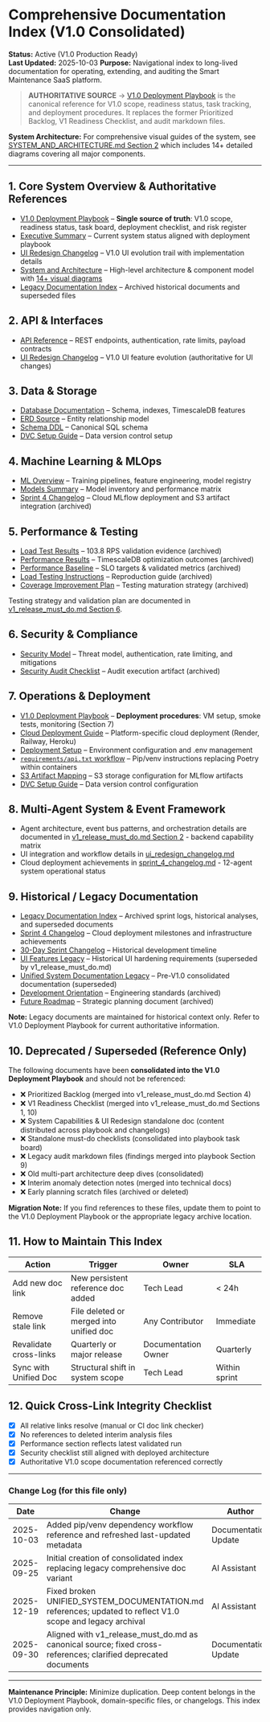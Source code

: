 # Comprehensive Documentation Index (V1.0 Consolidated)

**Status:** Active (V1.0 Production Ready)  
**Last Updated:** 2025-10-03
**Purpose:** Navigational index to long-lived documentation for operating, extending, and auditing the Smart Maintenance SaaS platform.

> **AUTHORITATIVE SOURCE** → [V1.0 Deployment Playbook](./v1_release_must_do.md) is the canonical reference for V1.0 scope, readiness status, task tracking, and deployment procedures. It replaces the former Prioritized Backlog, V1 Readiness Checklist, and audit markdown files.

**System Architecture:** For comprehensive visual guides of the system, see [SYSTEM_AND_ARCHITECTURE.md Section 2](./SYSTEM_AND_ARCHITECTURE.md#2-system-architecture-visualizations) which includes 14+ detailed diagrams covering all major components.

---
## 1. Core System Overview & Authoritative References
- [V1.0 Deployment Playbook](./v1_release_must_do.md) – **Single source of truth**: V1.0 scope, readiness status, task board, deployment checklist, and risk register
- [Executive Summary](./EXECUTIVE_SUMMARY.md) – Current system status aligned with deployment playbook
- [UI Redesign Changelog](./ui_redesign_changelog.md) – V1.0 UI evolution trail with implementation details
- [System and Architecture](./SYSTEM_AND_ARCHITECTURE.md) – High-level architecture & component model with [14+ visual diagrams](./SYSTEM_AND_ARCHITECTURE.md#2-system-architecture-visualizations)
- [Legacy Documentation Index](./legacy/INDEX.md) – Archived historical documents and superseded files

## 2. API & Interfaces
- [API Reference](./api.md) – REST endpoints, authentication, rate limits, payload contracts
- [UI Redesign Changelog](./ui_redesign_changelog.md) – V1.0 UI feature evolution (authoritative for UI changes)

## 3. Data & Storage
- [Database Documentation](./db/README.md) – Schema, indexes, TimescaleDB features
- [ERD Source](./db/erd.dbml) – Entity relationship model
- [Schema DDL](./db/schema.sql) – Canonical SQL schema
- [DVC Setup Guide](./DVC_SETUP_GUIDE.md) – Data version control setup

## 4. Machine Learning & MLOps
- [ML Overview](./ml/README.md) – Training pipelines, feature engineering, model registry
- [Models Summary](./MODELS_SUMMARY.md) – Model inventory and performance matrix
- [Sprint 4 Changelog](./legacy/sprint_4_changelog.md) – Cloud MLflow deployment and S3 artifact integration (archived)

## 5. Performance & Testing
- [Load Test Results](./legacy/DAY_17_LOAD_TEST_REPORT.md) – 103.8 RPS validation evidence (archived)
- [Performance Results](./legacy/DAY_18_PERFORMANCE_RESULTS.md) – TimescaleDB optimization outcomes (archived)
- [Performance Baseline](./legacy/PERFORMANCE_BASELINE.md) – SLO targets & validated metrics (archived)
- [Load Testing Instructions](./legacy/LOAD_TESTING_INSTRUCTIONS.md) – Reproduction guide (archived)
- [Coverage Improvement Plan](./legacy/COVERAGE_IMPROVEMENT_PLAN.md) – Testing maturation strategy (archived)

Testing strategy and validation plan are documented in [v1_release_must_do.md Section 6](./v1_release_must_do.md).

## 6. Security & Compliance
- [Security Model](./SECURITY.md) – Threat model, authentication, rate limiting, and mitigations
- [Security Audit Checklist](./legacy/SECURITY_AUDIT_CHECKLIST.md) – Audit execution artifact (archived)

## 7. Operations & Deployment
- [V1.0 Deployment Playbook](./v1_release_must_do.md) – **Deployment procedures**: VM setup, smoke tests, monitoring (Section 7)
- [Cloud Deployment Guide](./CLOUD_DEPLOYMENT_GUIDE.md) – Platform-specific cloud deployment (Render, Railway, Heroku)
- [Deployment Setup](./DEPLOYMENT_SETUP.md) – Environment configuration and .env management
- [`requirements/api.txt` workflow](./api.md#dependency-management-for-api-services) – Pip/venv instructions replacing Poetry within containers
- [S3 Artifact Mapping](./S3_ARTIFACT_MAPPING.md) – S3 storage configuration for MLflow artifacts
- [DVC Setup Guide](./DVC_SETUP_GUIDE.md) – Data version control configuration

## 8. Multi-Agent System & Event Framework

- Agent architecture, event bus patterns, and orchestration details are documented in [v1_release_must_do.md Section 2](./v1_release_must_do.md) - backend capability matrix
- UI integration and workflow details in [ui_redesign_changelog.md](./ui_redesign_changelog.md)
- Cloud deployment achievements in [sprint_4_changelog.md](./legacy/sprint_4_changelog.md) - 12-agent system operational status

## 9. Historical / Legacy Documentation

- [Legacy Documentation Index](./legacy/INDEX.md) – Archived sprint logs, historical analyses, and superseded documents
- [Sprint 4 Changelog](./legacy/sprint_4_changelog.md) – Cloud deployment milestones and infrastructure achievements
- [30-Day Sprint Changelog](./legacy/30-day-sprint-changelog.md) – Historical development timeline
- [UI Features Legacy](./legacy/UI_FEATURES_LEGACY.md) – Historical UI hardening requirements (superseded by v1_release_must_do.md)
- [Unified System Documentation Legacy](./legacy/UNIFIED_SYSTEM_DOCUMENTATION_LEGACY_UI.md) – Pre-V1.0 consolidated documentation (superseded)
- [Development Orientation](./legacy/DEVELOPMENT_ORIENTATION.md) – Engineering standards (archived)
- [Future Roadmap](./legacy/FUTURE_ROADMAP.md) – Strategic planning document (archived)

**Note:** Legacy documents are maintained for historical context only. Refer to V1.0 Deployment Playbook for current authoritative information.

## 10. Deprecated / Superseded (Reference Only)

The following documents have been **consolidated into the V1.0 Deployment Playbook** and should not be referenced:

- ❌ Prioritized Backlog (merged into v1_release_must_do.md Section 4)
- ❌ V1 Readiness Checklist (merged into v1_release_must_do.md Sections 1, 10)
- ❌ System Capabilities & UI Redesign standalone doc (content distributed across playbook and changelogs)
- ❌ Standalone must-do checklists (consolidated into playbook task board)
- ❌ Legacy audit markdown files (findings merged into playbook Section 9)
- ❌ Old multi-part architecture deep dives (consolidated)
- ❌ Interim anomaly detection notes (merged into technical docs)
- ❌ Early planning scratch files (archived or deleted)

**Migration Note:** If you find references to these files, update them to point to the V1.0 Deployment Playbook or the appropriate legacy archive location.

## 11. How to Maintain This Index

| Action | Trigger | Owner | SLA |
|--------|--------|-------|-----|
| Add new doc link | New persistent reference doc added | Tech Lead | < 24h |
| Remove stale link | File deleted or merged into unified doc | Any Contributor | Immediate |
| Revalidate cross-links | Quarterly or major release | Documentation Owner | Quarterly |
| Sync with Unified Doc | Structural shift in system scope | Tech Lead | Within sprint |

## 12. Quick Cross-Link Integrity Checklist

- [x] All relative links resolve (manual or CI doc link checker)
- [x] No references to deleted interim analysis files
- [x] Performance section reflects latest validated run
- [x] Security checklist still aligned with deployed architecture
- [x] Authoritative V1.0 scope documentation referenced correctly

---

### Change Log (for this file only)

| Date | Change | Author |
|------|--------|--------|
| 2025-10-03 | Added pip/venv dependency workflow reference and refreshed last-updated metadata | Documentation Update |
| 2025-09-25 | Initial creation of consolidated index replacing legacy comprehensive doc variant | AI Assistant |
| 2025-12-19 | Fixed broken UNIFIED_SYSTEM_DOCUMENTATION.md references; updated to reflect V1.0 scope and legacy archival | AI Assistant |
| 2025-09-30 | Aligned with v1_release_must_do.md as canonical source; fixed cross-references; clarified deprecated documents | Documentation Update |

---
**Maintenance Principle:** Minimize duplication. Deep content belongs in the V1.0 Deployment Playbook, domain-specific files, or changelogs. This index provides navigation only.
